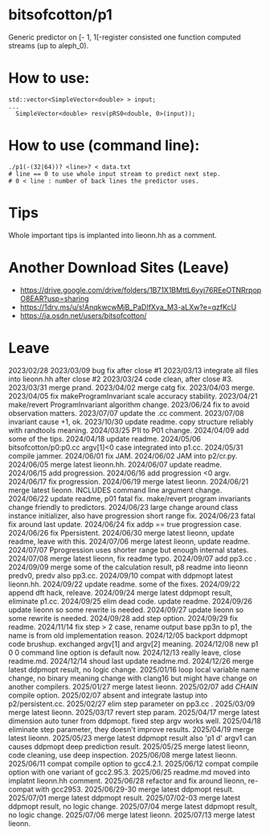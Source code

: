 # bitsofcotton/p1
Generic predictor on \[- 1, 1\[-register consisted one function computed streams (up to aleph_0).

# How to use:
    std::vector<SimpleVector<double> > input;
    ...
      SimpleVector<double> resv(pRS0<double, 0>(input));

# How to use (command line):
    ./p1(-(32|64))? <line>? < data.txt
    # line == 0 to use whole input stream to predict next step.
    # 0 < line : number of back lines the predictor uses.

# Tips
Whole important tips is implanted into lieonn.hh as a comment.

# Another Download Sites (Leave)
* https://drive.google.com/drive/folders/1B71X1BMttL6yyi76REeOTNRrpopO8EAR?usp=sharing
* https://1drv.ms/u/s!AnqkwcwMjB_PaDIfXya_M3-aLXw?e=qzfKcU
* https://ja.osdn.net/users/bitsofcotton/

# Leave
2023/02/28
2023/03/09 bug fix after close #1
2023/03/13 integrate all files into lieonn.hh after close #2
2023/03/24 code clean, after close #3.
2023/03/31 merge prand.
2023/04/02 merge catg fix.
2023/04/03 merge.
2023/04/05 fix makeProgramInvariant scale accuracy stability.
2023/04/21 make/revert ProgramInvariant algorithm change.
2023/06/24 fix to avoid observation matters.
2023/07/07 update the .cc comment.
2023/07/08 invariant cause +1, ok.
2023/10/30 update readme. copy structure reliably with randtools meaning.
2024/03/25 P1I to P01 change.
2024/04/09 add some of the tips.
2024/04/18 update readme.
2024/05/06 bitsofcotton/p0:p0.cc argv\[1\]\<0 case integrated into p1.cc.
2024/05/31 compile jammer.
2024/06/01 fix JAM.
2024/06/02 JAM into p2/cr.py.
2024/06/05 merge latest lieonn.hh.
2024/06/07 update readme.
2024/06/15 add progression.
2024/06/16 add progression \<0 argv.
2024/06/17 fix progression.
2024/06/19 merge latest lieonn.
2024/06/21 merge latest lieonn. INCLUDES command line argument change.
2024/06/22 update readme, p01 fatal fix. make/revert program invariants change friendly to predictors.
2024/06/23 large change around class instance initializer, also have progression short range fix.
2024/06/23 fatal fix around last update.
2024/06/24 fix addp == true progression case.
2024/06/26 fix Ppersistent.
2024/06/30 merge latest lieonn, update readme, leave with this.
2024/07/06 merge latest lieonn, update readme.
2024/07/07 Pprogression uses shorter range but enough internal states.
2024/07/08 merge latest lieonn, fix readme typo.
2024/09/07 add pp3.cc .
2024/09/09 merge some of the calculation result, p8 readme into lieonn predv0, predv also pp3.cc.
2024/09/10 compat with ddpmopt latest lieonn.hh.
2024/09/22 update readme. some of the fixes.
2024/09/22 append dft hack, releave.
2024/09/24 merge latest ddpmopt result, eliminate p1.cc.
2024/09/25 elim dead code. update readme.
2024/09/26 update lieonn so some rewrite is needed.
2024/09/27 update lieonn so some rewrite is needed.
2024/09/28 add step option.
2024/09/29 fix readme.
2024/11/14 fix step \> 2 case, rename output base pp3n to p1, the name is from old implementation reason.
2024/12/05 backport ddpmopt code brushup. exchanged argv[1] and argv[2] meaning.
2024/12/08 new p1 0 0 command line option is default now.
2024/12/13 really leave, close readme.md.
2024/12/14 shoud last update readme.md.
2024/12/26 merge latest ddpmopt result, no logic change.
2025/01/16 loop local variable name change, no binary meaning change with clang16 but might have change on another compilers.
2025/01/27 merge latest lieonn.
2025/02/07 add _CHAIN_ compile option.
2025/02/07 absent and integrate lastup into p2/persistent.cc.
2025/02/27 elim step parameter on pp3.cc .
2025/03/09 merge latest lieonn.
2025/03/17 revert step param.
2025/04/17 merge latest dimension auto tuner from ddpmopt. fixed step argv works well.
2025/04/18 eliminate step parameter, they doesn't improve results.
2025/04/19 merge latest lieonn.
2025/05/23 merge latest ddpmopt result also 'p1 d' argv1 can causes ddpmopt deep prediction result.
2025/05/25 merge latest lieonn, code cleaning, use deep inspection.
2025/06/08 merge latest lieonn.
2025/06/11 compat compile option to gcc4.2.1.
2025/06/12 compat compile option with one variant of gcc2.95.3.
2025/06/25 readme.md moved into implatnt lieonn.hh comment.
2025/06/28 refactor and fix around lieonn, re-compat with gcc2953.
2025/06/29-30 merge latest ddpmopt result.
2025/07/01 merge latest ddpmopt result.
2025/07/02-03 merge latest ddpmopt result, no logic change.
2025/07/04 merge latest ddpmopt result, no logic change.
2025/07/06 merge latest lieonn.
2025/07/13 merge latest lieonn.

